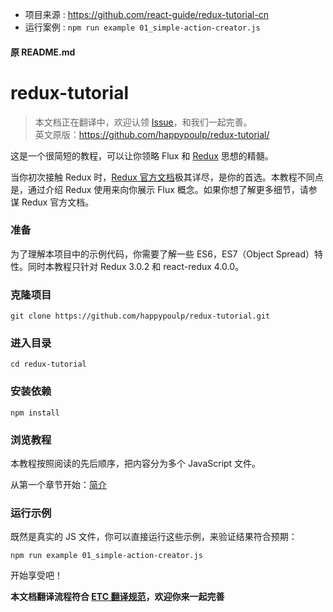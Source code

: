 * 项目来源 : https://github.com/react-guide/redux-tutorial-cn
* 运行案例 : `npm run example 01_simple-action-creator.js`


#### 原 README.md

redux-tutorial
=========================

> 本文档正在翻译中，欢迎认领 [Issue](https://github.com/react-guide/redux-tutorial-cn/issues)，和我们一起完善。  
> 英文原版：https://github.com/happypoulp/redux-tutorial/

这是一个很简短的教程，可以让你领略 Flux 和 [Redux](https://github.com/rackt/redux) 思想的精髓。

当你初次接触 Redux 时，[Redux 官方文档](https://github.com/camsong/redux-in-chinese)极其详尽，是你的首选。本教程不同点是，通过介绍 Redux 使用来向你展示 Flux 概念。如果你想了解更多细节，请参谋 Redux 官方文档。

### 准备

为了理解本项目中的示例代码，你需要了解一些 ES6，ES7（Object Spread）特性。同时本教程只针对 Redux 3.0.2 和 react-redux 4.0.0。

### 克隆项目
`git clone https://github.com/happypoulp/redux-tutorial.git`

### 进入目录
`cd redux-tutorial`

### 安装依赖
`npm install`

### 浏览教程

本教程按照阅读的先后顺序，把内容分为多个 JavaScript 文件。

从第一个章节开始：[简介](00_introduction.js)

### 运行示例

既然是真实的 JS 文件，你可以直接运行这些示例，来验证结果符合预期：

`npm run example 01_simple-action-creator.js`

开始享受吧！

**本文档翻译流程符合 [ETC 翻译规范](https://github.com/react-guide/ETC)，欢迎你来一起完善**
